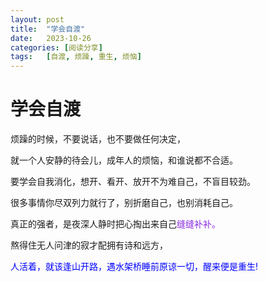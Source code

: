 ```yaml
---
layout: post
title:  "学会自渡"
date:   2023-10-26
categories: [阅读分享]
tags:   [自渡, 烦躁, 重生, 烦恼]
---
```


# 学会自渡 #
烦躁的时候，不要说话，也不要做任何决定，   

就一个人安静的待会儿，成年人的烦恼，和谁说都不合适。  

要学会自我消化，想开、看开、放开不为难自己，不盲目较劲。  

很多事情你尽双列力就行了，别折磨自己，也别消耗自己。  

真正的强者，是夜深人静时把心掏出来自己<font color="#8a2be2">缝缝补补。</font> 

熬得住无人问津的寂才配拥有诗和远方，  

<font color="#0000ff">人活着，就该逢山开路，遇水架桥睡前原谅一切，醒来便是重生!  </font>
